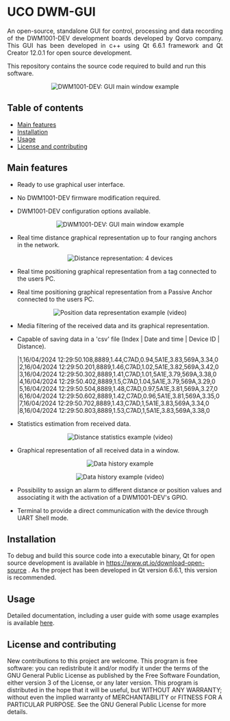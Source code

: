 # UCO DWM-GUI

<p align="justify">
An open-source, standalone GUI for control, processing and data recording of the DWM1001-DEV development boards developed by Qorvo company.
This GUI has been developed in c++ using Qt 6.6.1 framework and Qt Creator 12.0.1 for open source development.

This repository contains the source code required to build and run this software.

</p>
</p>

<p align="center">
  <img src="https://github.com/Antoi11/DWM1001-DEV-GUI/blob/main/media/mainwindow_example.png" alt="DWM1001-DEV: GUI main window example"/>
</p>

<h2>Table of contents</h2>
<p align="justify">
<ul>
<li><a href="#MainFeatures">Main features</a></li>
<li><a href="#Installation">Installation</a></li>
<li><a href="#Usage">Usage</a></li>
<li><a href="#LicenseContributing">License and contributing</a></li>
</ul>
</p>

<h2 name="MainFeatures">Main features</h2>

- Ready to use graphical user interface.
  
- No DWM1001-DEV firmware modification required.
  
- DWM1001-DEV configuration options available.

  <p align="center">
    <img src="https://github.com/AntonioRuizR/UCO-DWM-GUI/blob/main/media/config_wind.png" alt="DWM1001-DEV: GUI main window example"/>
  </p>
  
- Real time distance graphical representation up to four ranging anchors in the network.
  
  <p align="center">
    <img src="https://github.com/AntonioRuizR/UCO-DWM-GUI/blob/main/media/Graph_4_distances.gif" alt="Distance representation: 4 devices"/>
  </p>

- Real time positioning graphical representation from a tag connected to the users PC.
- Real time positioning graphical representation from a Passive Anchor connected to the users PC.

  <p align="center">
    <img src="https://github.com/AntonioRuizR/UCO-DWM-GUI/blob/main/media/Graph_position.gif" alt="Position data representation example (video)"/>
  </p>

- Media filtering of the received data and its graphical representation.
  
- Capable of saving data in a 'csv' file (Index | Date and time | Device ID | Distance).

    |1,16/04/2024 12:29:50.108,8889,1.44,C7AD,0.94,5A1E,3.83,569A,3.34,0  
    |2,16/04/2024 12:29:50.201,8889,1.46,C7AD,1.02,5A1E,3.82,569A,3.42,0  
    |3,16/04/2024 12:29:50.302,8889,1.41,C7AD,1.01,5A1E,3.79,569A,3.38,0  
    |4,16/04/2024 12:29:50.402,8889,1.5,C7AD,1.04,5A1E,3.79,569A,3.29,0  
    |5,16/04/2024 12:29:50.504,8889,1.48,C7AD,0.97,5A1E,3.81,569A,3.27,0  
    |6,16/04/2024 12:29:50.602,8889,1.42,C7AD,0.96,5A1E,3.81,569A,3.35,0  
    |7,16/04/2024 12:29:50.702,8889,1.43,C7AD,1,5A1E,3.83,569A,3.34,0  
    |8,16/04/2024 12:29:50.803,8889,1.53,C7AD,1,5A1E,3.83,569A,3.38,0  


- Statistics estimation from received data.

  <p align="center">
    <img src="https://github.com/AntonioRuizR/UCO-DWM-GUI/blob/main/media/stats.png" alt="Distance statistics example (video)"/>
  </p>
  
- Graphical representation of all received data in a window.

  <p align="center">
    <img src="https://github.com/AntonioRuizR/UCO-DWM-GUI/blob/main/media/graph_history.png" alt="Data history example"/>
  </p>
  <p align="center">
    <img src="https://github.com/AntonioRuizR/UCO-DWM-GUI/blob/main/media/graph_history_video.gif" alt="Data history example (video)"/>
  </p>

- Possibility to assign an alarm to different distance or position values and associating it with the activation of a DWM1001-DEV's GPIO.
- Terminal to provide a direct communication with the device through UART Shell mode.

<h2 name="Installation">Installation</h2>

To debug and build this source code into a executable binary, Qt for open source development is available in https://www.qt.io/download-open-source . As the project has been developed in Qt version 6.6.1, this version is recommended.

<h2 name="Usage">Usage</h2>

Detailed documentation, including a user guide with some usage examples is available [here](https://github.com/AntonioRuizR/UCO-DWM-GUI/blob/main/User%20Guide.pdf).

<h2 name="LicenseContributing">License and contributing</h2>

New contributions to this project are welcome.
This program is free software: you can redistribute it and/or modify it under the terms of the GNU General Public License as published by the Free Software Foundation, either version 3 of the License, or any later version.
This program is distributed in the hope that it will be useful, but WITHOUT ANY WARRANTY; without even the implied warranty of MERCHANTABILITY or FITNESS FOR A PARTICULAR PURPOSE. See the GNU General Public License for more details.
